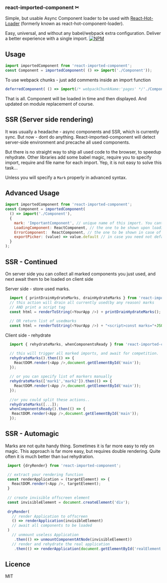 ### react-imported-component ✂

Simple, but usable Async Component loader to be used with [React-Hot-Loader](https://github.com/gaearon/react-hot-loader) (formerly known as react-hot-component-loader).

Easy, universal, and without any babel/webpack extra configuration. 
Deliver a better experience with a single import.
[![NPM](https://nodei.co/npm/react-imported-component.png?downloads=true&stars=true)](https://nodei.co/npm/react-imported-component/)

## Usage

```javascript
import importedComponent from 'react-imported-component';
const Component = importedComponent( () => import('./Component'));
```
To use webpack chunks - just add comments inside an import function
```js
deferredComponent( () => import(/* webpackChunkName:'pages' */'./Component'));
```

That is all. Component will be loaded in time and then displayed. And updated on module replacement of course.

## SSR (Server side rendering)
It was usually a headache - async components and SSR, which is currently sync. 
But now - dont do anything. React-imported-component will detect server-side environment and precache all used components.

But there is no straight way to ship all used code to the browser, to speedup rehydrate. Other libraries add some babel magic,
require you to specify import, require and file name for each import. Yep, it is not easy to solve this task...

Unless you will specify a `Mark` properly in advanced syntax.

## Advanced Usage
```javascript
import importedComponent from 'react-imported-component';
const Component = importedComponent( 
  () => import('./Component'),
  {
    mark: 'ImportantComponent', // unique name of this import. You cant use __filename here!
    LoadingComponent: ReactComponent, // the one to be shown upon loading
    ErrorComponent:  ReactComponent, // the one to be shown in case of error
    exportPicker: (value) => value.default // in case you need not default export
  }
);
```

## SSR - Continued
On server side you can collect all marked components you just used, and next await them to be loaded on client side

Server side - store used marks.
```js
  import { printDrainHydrateMarks, drainHydrateMarks } from 'react-imported-component';
  // this action will drain all currently used(by any reason) marks
  // AND print a script tag
  const html = renderToString(<YourApp />) + printDrainHydrateMarks();
  
  // OR return list of usedmarks
  const html = renderToString(<YourApp />) + "<script>const marks="+JSON.stringify(drainHydrateMarks())+"</script>";
```

Client side - rehydrate
```js
  import { rehydrateMarks, whenComponentsReady } from 'react-imported-component';

  // this will trigger all marked imports, and await for competition.
  rehydrateMarks().then(() => {
    ReactDOM.render(<App />,document.getElementById('main'));
  });
  
  // or you can specify list of markers manually
  rehydrateMarks(['mark1','mark2']).then(() => {
    ReactDOM.render(<App />,document.getElementById('main'));
  });
  
  //or you could split these actions..
  rehydrateMarks([...]);
  whenComponentsReady().then(() => {
   ReactDOM.render(<App />,document.getElementById('main'));
  });
```

## SSR - Automagic
Marks are not quite handy thing. Sometimes it is far more easy to rely on magic.
This approach is far more easy, but requires double rendering. Quite often it is much better than `bad` rehydration.
```js
 import {dryRender} from 'react-imported-component';

 // extract your rendering function
 const renderApplication = (targetElement) => {
   ReactDOM.render(<App />, targetElement);
 }
 
 // create invisible offscreen element
 const invisibleElement = document.createElement('div');
 
 dryRender(
   // render Application to offscreen
   () => renderApplication(invisibleElement)
   // await all components to be loaded
 )
   // unmount useless Application
    .then(() => unmountComponentAtNode(invisibleElement))
   // render and rehydrate the real application 
    .then(() => renderApplication(document.getElementById('realElement')))
```

## Licence
MIT
